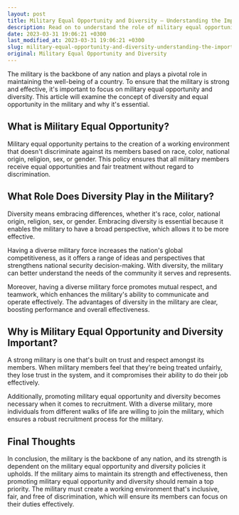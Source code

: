 ```yaml
---
layout: post
title: Military Equal Opportunity and Diversity – Understanding the Importance
description: Read on to understand the role of military equal opportunity and diversity in maintaining a strong military and why it's important.
date: 2023-03-31 19:06:21 +0300
last_modified_at: 2023-03-31 19:06:21 +0300
slug: military-equal-opportunity-and-diversity-understanding-the-importance
original: Military Equal Opportunity and Diversity
---
```

The military is the backbone of any nation and plays a pivotal role in maintaining the well-being of a country. To ensure that the military is strong and effective, it's important to focus on military equal opportunity and diversity. This article will examine the concept of diversity and equal opportunity in the military and why it's essential.

## What is Military Equal Opportunity?

Military equal opportunity pertains to the creation of a working environment that doesn't discriminate against its members based on race, color, national origin, religion, sex, or gender. This policy ensures that all military members receive equal opportunities and fair treatment without regard to discrimination. 

## What Role Does Diversity Play in the Military?

Diversity means embracing differences, whether it's race, color, national origin, religion, sex, or gender. Embracing diversity is essential because it enables the military to have a broad perspective, which allows it to be more effective. 

Having a diverse military force increases the nation's global competitiveness, as it offers a range of ideas and perspectives that strengthens national security decision-making. With diversity, the military can better understand the needs of the community it serves and represents.

Moreover, having a diverse military force promotes mutual respect, and teamwork, which enhances the military's ability to communicate and operate effectively. The advantages of diversity in the military are clear, boosting performance and overall effectiveness.

## Why is Military Equal Opportunity and Diversity Important?

A strong military is one that's built on trust and respect amongst its members. When military members feel that they're being treated unfairly, they lose trust in the system, and it compromises their ability to do their job effectively. 

Additionally, promoting military equal opportunity and diversity becomes necessary when it comes to recruitment. With a diverse military, more individuals from different walks of life are willing to join the military, which ensures a robust recruitment process for the military. 

## Final Thoughts

In conclusion, the military is the backbone of any nation, and its strength is dependent on the military equal opportunity and diversity policies it upholds. If the military aims to maintain its strength and effectiveness, then promoting military equal opportunity and diversity should remain a top priority. The military must create a working environment that's inclusive, fair, and free of discrimination, which will ensure its members can focus on their duties effectively.